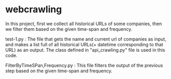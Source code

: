 # webcrawling

In this project, first we collect all historical URLs of some companies, then we filter them based on the given time-span and frequency.

test-1.py : The file that gets the name and current url of companies as input, and makes a list full of all historical URLs(+ datetime corresponding to that URL) as an output. The class defined in "api_crawling.py" file is used in this code. 

FilterByTimeSPan,Frequency.py : This file filters the output of the previous step based on the given time-span and frequency. 

